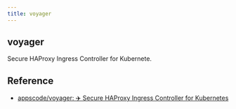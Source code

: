 ```yaml
---
title: voyager
---
```


## voyager
Secure HAProxy Ingress Controller for Kubernete.

## Reference
* [appscode/voyager: ✈️️ Secure HAProxy Ingress Controller for Kubernetes](https://github.com/appscode/voyager)

